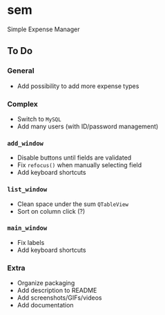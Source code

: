 # sem
Simple Expense Manager


## To Do

### General
+ Add possibility to add more expense types

### Complex
+ Switch to `MySQL`
+ Add many users (with ID/password management)

### `add_window`
+ Disable buttons until fields are validated
+ Fix `refocus()` when manually selecting field
+ Add keyboard shortcuts

### `list_window`
+ Clean space under the sum `QTableView`
+ Sort on column click (?)

### `main_window`
+ Fix labels
+ Add keyboard shortcuts

### Extra
+ Organize packaging
+ Add description to README
+ Add screenshots/GIFs/videos
+ Add documentation
